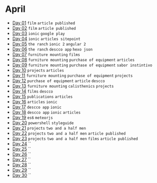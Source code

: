 # April

- [Day 01](04-01-2016.md) `film` `article published`
- [Day 02](04-02-2016.md) `film` `article published`
- [Day 03](04-03-2016.md) `ionic` `google play`
- [Day 04](04-04-2016.md) `ionic` `articles sitepoint`
- [Day 05](04-05-2016.md) `the ranch` `ionic 2` `angular 2`
- [Day 06](04-06-2016.md) `the ranch` `descco app` `hexo json`
- [Day 07](04-07-2016.md) `furniture mounting` `films`
- [Day 08](04-08-2016.md) `furniture mounting` `purchase of equipment` `articles`
- [Day 09](04-09-2016.md) `furniture mounting` `purchase of equipment` `sabor instintivo`
- [Day 10](04-10-2016.md) `projects` `articles`
- [Day 11](04-11-2016.md) `furniture mounting` `purchase of equipment` `projects`
- [Day 12](04-12-2016.md) `purchase of equipment` `article` `descco`
- [Day 13](04-13-2016.md) `furniture mounting` `calisthenics` `projects`
- [Day 14](04-14-2016.md) `films` `descco`
- [Day 15](04-15-2016.md) `publications` `articles`
- [Day 16](04-16-2016.md) `articles` `ionic`
- [Day 17](04-17-2016.md) `descco app` `ionic`
- [Day 18](04-18-2016.md) `descco app` `ionic` `articles`
- [Day 19](04-19-2016.md) `es6` `meteorjs`
- [Day 20](04-20-2016.md) `powershell` `styleguide`
- [Day 21](04-21-2016.md) `projects` `two and a half men`
- [Day 22](04-22-2016.md) `projects` `two and a half men` `article published`
- [Day 23](04-23-2016.md) `projects` `two and a half men` `films` `article published`
- [Day 24](04-24-2016.md) ``
- [Day 25](04-25-2016.md) ``
- [Day 26](04-26-2016.md) ``
- [Day 27](04-27-2016.md) ``
- [Day 28](04-28-2016.md) ``
- [Day 29](04-29-2016.md) ``
- [Day 30](04-30-2016.md) ``
